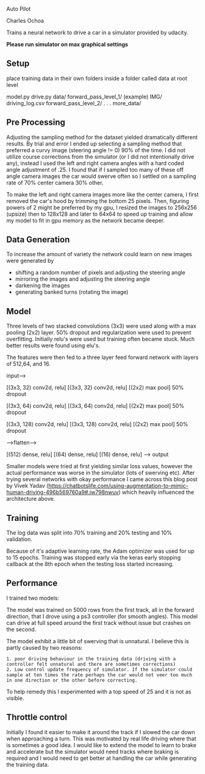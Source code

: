 Auto Pilot

Charles Ochoa

Trains a neural network to drive a car in a simulator provided by udacity.

**Please run simulator on max graphical settings**

## Setup

place training data in their own folders inside a folder called data at root level

model.py
drive.py
data/
	forward_pass_level_1/ (example)
		IMG/
		driving_log.csv
	forward_pass_level_2/
	.
	.
	.
	more_data/

## Pre Processing

Adjusting the sampling method for the dataset yielded dramatically different results. By trial and error I ended up selecting a sampling method that preferred a curvy image (steering angle != 0) 90% of the time. I did not utilize course corrections from the simulator (or I did not intentionally drive any), instead I used the left and right camera angles with a hard coded angle adjustment of .25. I found that if I sampled too many of these off angle camera images the car would swerve often so I settled on a sampling rate of 70% center camera 30% other.

To make the left and right camera images more like the center camera, I first removed the car's hood by trimming the bottom 25 pixels. Then, figuring powers of 2 might be preferred by my gpu, I resized the images to 256x256 (upsize) then to 128x128 and later to 64x64 to speed up training and allow my model to fit in gpu memory as the network became deeper.

## Data Generation

To increase the amount of variety the network could learn on new images were generated by
* shifting a random number of pixels and adjusting the steering angle
* mirroring the images and adjusting the steering angle
* darkening the images
* generating banked turns (rotating the image)

## Model

Three levels of two stacked convolutions (3x3) were used along with a max pooling (2x2) layer. 50% dropout and regularization were used to prevent overfitting. Initially relu's were used but training often became stuck. Much better results were found using elu's.

The features were then fed to a three layer feed forward network with layers of 512,64, and 16.

input-->

[(3x3, 32) conv2d, relu]
[(3x3, 32) conv2d, relu]
[(2x2) max pool]
50% dropout

[(3x3, 64) conv2d, relu]
[(3x3, 64) conv2d, relu]
[(2x2) max pool]
50% dropout

[(3x3, 128) conv2d, relu]
[(3x3, 128) conv2d, relu]
[(2x2) max pool]
50% dropout

-->flatten-->

[(512) dense, relu]
[(64) dense, relu]
[(16) dense, relu]
--> output

Smaller models were tried at first yielding similar loss values, however the actual performance was worse in the simulator (lots of swerving etc). After trying several networks with okay performance I came across this blog post by Vivek Yadav (https://chatbotslife.com/using-augmentation-to-mimic-human-driving-496b569760a9#.iw798nwuv) which heavily influenced the architecture above.

## Training

The log data was split into 70% training and 20% testing and 10% validation.

Because of it's adaptive learning rate, the Adam optimizer was used for up to 15 epochs. Training was stopped early via the keras early stopping callback at the 8th epoch when the testing loss started increasing. 

## Performance

I trained two models:

The model was trained on 5000 rows from the first track, all in the forward direction, that I drove using a ps3 controller (for smooth angles). This model can drive at full speed around the first track without issue but crashes on the second.

The model exhibit a little bit of swerving that is unnatural. I believe this is partly caused by two reasons:

	1. poor driving behaviour in the training data (driving with a controller felt unnatural and there are sometimes corrections)
	2. Low control update frequency of simulator. If the simulator could sample at ten times the rate perhaps the car would not veer too much in one direction or the other before correcting.

To help remedy this I experimented with a top speed of 25 and it is not as visible. 

## Throttle control

Initially I found it easier to make it around the track if I slowed the car down when approaching a turn. This was motivated by real life driving where that is sometimes a good idea. I would like to extend the model to learn to brake and accelerate but the simulator would need tracks where braking is required and I would need to get better at handling the car while generating the training data.